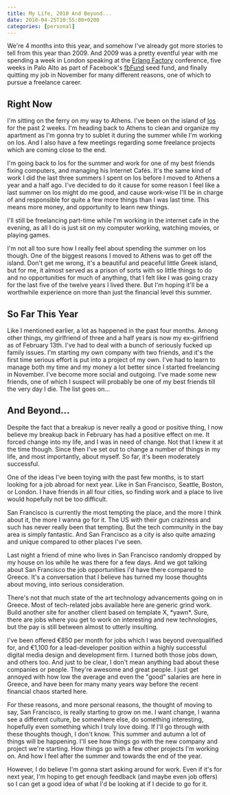 ```yaml
---
title: My Life, 2010 And Beyond...
date: 2010-04-25T10:55:00+0200
categories: [personal]
---
```


We're 4 months into this year, and somehow I've already got more stories to tell from this year than 2009. And 2009 was a pretty eventful year with me spending a week in London speaking at  the [Erlang Factory][erlang-factory] conference, five weeks in Palo Alto as part of Facebook's [fbFund][] seed fund, and finally quitting my job in November for many different reasons, one of which to pursue a freelance career.

## Right Now

I'm sitting on the ferry on my way to Athens. I've been on the island of [Ios][] for the past 2 weeks. I'm heading back to Athens to clean and organize my apartment as I'm gonna try to sublet it during the summer while I'm working on Ios. And I also have a few meetings regarding some freelance projects which are coming close to the end.

I'm going back to Ios for the summer and work for one of my best friends fixing computers, and managing his Internet Cafés. It's the same kind of work I did the last three summers I spent on Ios before I moved to Athens a year and a half ago. I've decided to do it cause for some reason I feel like a last summer on Ios might do me good, and cause work-wise I'll be in charge of and responsible for quite a few more things than I was last time. This means more money, and opportunity to learn new things.

I'll still be freelancing part-time while I'm working in the internet cafe in the evening, as all I do is just sit on my computer working, watching movies, or playing games.

I'm not all too sure how I really feel about spending the summer on Ios though. One of the biggest reasons I moved to Athens was to get off the island. Don't get me wrong, it's a beautiful and peaceful little Greek island, but for me, it almost served as a prison of sorts with so little things to do and no opportunities for much of anything, that I felt like I was going crazy for the last five of the twelve years I lived there. But I'm hoping it'll be a worthwhile experience on more than just the financial level this summer.

## So Far This Year

Like I mentioned earlier, a lot as happened in the past four months. Among other things, my girlfriend of three and a half years is now my ex-girlfriend as of February 13th. I've had to deal with a bunch of seriously fucked up family issues. I'm starting my own company with two friends, and it's the first time serious effort is put into a project of my own. I've had to learn to manage both my time and my money a lot better since I started freelancing in November. I've become more social and outgoing. I've made some new friends, one of which I suspect will probably be one of my best friends till the very day I die. The list goes on...

## And Beyond...

Despite the fact that a breakup is never really a good or positive thing, I now believe my breakup back in February has had a positive effect on me. It forced change into my life, and I was in need of change. Not that I knew it at the time though. Since then I've set out to change a number of things in my life, and most importantly, about myself. So far, it's been moderately successful.

One of the ideas I've been toying with the past few months, is to start looking for a job abroad for next year. Like in San Francisco, Seattle, Boston, or London. I have friends in all four cities, so finding work and a place to live would hopefully not be too difficult.

San Francisco is currently the most tempting the place, and the more I think about it, the more I wanna go for it. The US with their gun craziness and such has never really been that tempting. But the tech community in the bay area is simply fantastic. And San Francisco as a city is also quite amazing and unique compared to other places I've seen.

Last night a friend of mine who lives in San Francisco randomly dropped by my house on Ios while he was there for a few days. And we got talking about San Francisco the job opportunities I'd have there compared to Greece. It's a conversation that I believe has turned my loose thoughts about moving, into serious consideration.

There's not that much state of the art technology advancements going on in Greece. Most of tech-related jobs available here are generic grind work. Build another site for another client based on template X, \*yawn\*. Sure, there are jobs where you get to work on interesting and new technologies, but the pay is still between almost to utterly insulting.

I've been offered €850 per month for jobs which I was beyond overqualified for, and €1,100 for a lead-developer position within a highly successful digital media design and development firm. I turned both those jobs down, and others too. And just to be clear, I don't mean anything bad about these companies or people. They're awesome and great people. I just get annoyed with how low the average and even the "good" salaries are here in Greece, and have been for many many years way before the recent financial chaos started here.

For these reasons, and more personal reasons, the thought of moving to say, San Francisco, is really starting to grow on me. I want change, I wanna see a different culture, be somewhere else, do something interesting, hopefully even something which I truly love doing. If I'll go through with these thoughts though, I don't know. This summer and autumn a lot of things will be happening. I'll see how things go with the new company and project we're starting. How things go with a few other projects I'm working on. And how I feel after the summer and towards the end of the year.

However, I do believe I'm gonna start asking around for work. Even if it's for next year, I'm hoping to get enough feedback (and maybe even job offers) so I can get a good idea of what I'd be looking at if I decide to go for it.


[erlang-factory]: http://www.erlang-factory.com/conference/London2009/speakers/jimmyhrberg
[fbfund]: http://fbfund.com/people/#Gameyola
[ios]: http://maps.google.com/maps?f=q&source=s_q&hl=en&geocode=&q=Ios,+Greece&sll=36.690514,25.354871&sspn=0.154444,0.277748&g=ios,+greece&ie=UTF8&hq=&hnear=Ios,+Cyclades,+Greece&ll=36.721274,25.285034&spn=2.469964,4.44397&z=8
